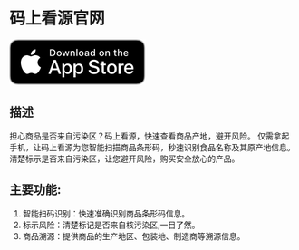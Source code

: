 # 码上看源官网
[![沙漠中的岩石图片](./assets/ios-badge.svg "App Store")](https://apps.apple.com/cn/app/%E7%A0%81%E4%B8%8A%E7%9C%8B%E6%BA%90-%E6%89%AB%E6%9D%A1%E5%BD%A2%E7%A0%81%E6%9F%A5%E5%95%86%E5%93%81%E4%BA%A7%E5%9C%B0/id6463448144)

## 描述
担心商品是否来自污染区？码上看源，快速查看商品产地，避开风险。
仅需拿起手机，让码上看源为您智能扫描商品条形码，秒速识别食品名称及其原产地信息。清楚标示是否来自污染区，让您避开风险，购买安全放心的产品。

## 主要功能:
1. 智能扫码识别：快速准确识别商品条形码信息。
2. 标示风险：清楚标记是否来自核污染区,一目了然。
3. 商品溯源：提供商品的生产地区、包装地、制造商等溯源信息。
